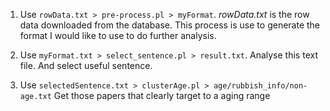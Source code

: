 1. Use ```rowData.txt > pre-process.pl > myFormat```. *rowData.txt* is the row data downloaded from the database.
    This process is use to generate the format I would like to use to do further analysis.


2. Use ```myFormat.txt > select_sentence.pl > result.txt```. 
    Analyse this text file. And select useful sentence.


3. Use ```selectedSentence.txt > clusterAge.pl > age/rubbish_info/non-age.txt```
    Get those papers that clearly target to a aging range